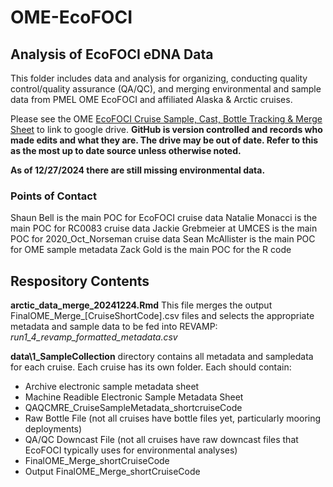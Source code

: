 # OME-EcoFOCI

## Analysis of EcoFOCI eDNA Data

This folder includes data and analysis for organizing, conducting quality control/quality assurance (QA/QC), and merging environmental and sample data from PMEL OME EcoFOCI and affiliated Alaska & Arctic cruises.

Please see the OME [EcoFOCI Cruise Sample, Cast, Bottle Tracking & Merge Sheet](https://docs.google.com/spreadsheets/d/11QXcTJfCQOJlr_T2jyY2oBkj-a28jI5exChKEJYtuzg/edit?gid=0#gid=0) to link to google drive.
**GitHub is version controlled and records who made edits and what they are. The drive may be out of date. Refer to this as the most up to date source unless otherwise noted.**

**As of 12/27/2024 there are still missing environmental data.**

### Points of Contact
Shaun Bell is the main POC for EcoFOCI cruise data
Natalie Monacci is the main POC for RC0083 cruise data
Jackie Grebmeier at UMCES is the main POC for 2020_Oct_Norseman cruise data
Sean McAllister is the main POC for OME sample metadata
Zack Gold is the main POC for the R code

## Respository Contents
**arctic_data_merge_20241224.Rmd**
This file merges the output FinalOME_Merge_[CruiseShortCode].csv files and selects the appropriate metadata and sample data to be fed into REVAMP: *run1_4_revamp_formatted_metadata.csv*

**data\1_SampleCollection** directory contains all metadata and sampledata for each cruise. Each cruise has its own folder.
Each should contain:

- Archive electronic sample metadata sheet
- Machine Readible Electronic Sample Metadata Sheet
- QAQCMRE_CruiseSampleMetadata_shortcruiseCode	
- Raw Bottle File	(not all cruises have bottle files yet, particularly mooring deployments)
- QA/QC Downcast File (not all cruises have raw downcast files that EcoFOCI typically uses for environmental analyses)
- FinalOME_Merge_shortCruiseCode
- Output FinalOME_Merge_shortCruiseCode




